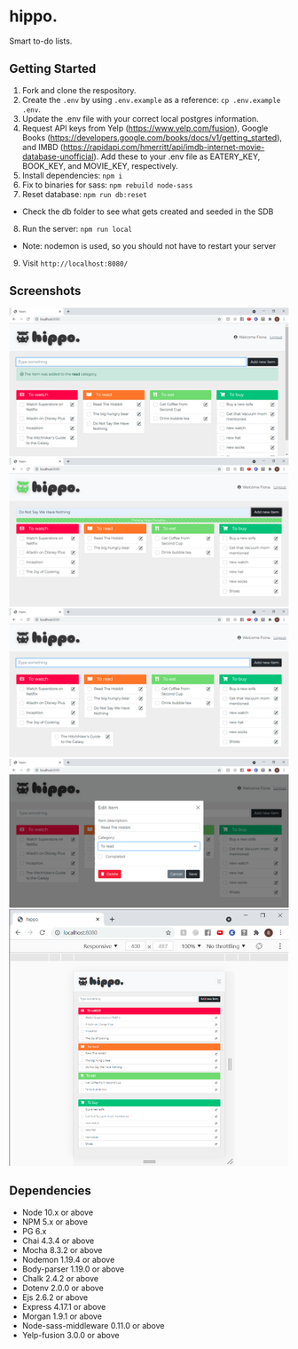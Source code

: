 hippo.
=========
Smart to-do lists.

## Getting Started

1. Fork and clone the respository.
2. Create the `.env` by using `.env.example` as a reference: `cp .env.example .env`.
3. Update the .env file with your correct local postgres information.
4. Request API keys from Yelp (https://www.yelp.com/fusion), Google Books (https://developers.google.com/books/docs/v1/getting_started), and IMBD (https://rapidapi.com/hmerritt/api/imdb-internet-movie-database-unofficial). Add these to your .env file as EATERY_KEY, BOOK_KEY, and MOVIE_KEY, respectively.
5. Install dependencies: `npm i`
6. Fix to binaries for sass: `npm rebuild node-sass`
7. Reset database: `npm run db:reset`
  - Check the db folder to see what gets created and seeded in the SDB
8. Run the server: `npm run local`
  - Note: nodemon is used, so you should not have to restart your server
9. Visit `http://localhost:8080/`

## Screenshots

!["Screenshot of adding a new item"](https://github.com/mmmbacon/smart_todo/blob/development/docs/newItemAdded.png)
!["Screenshot of loading animations"](https://github.com/mmmbacon/smart_todo/blob/development/docs/itemSubmission.png)
!["Screenshot of drag and drop"](https://github.com/mmmbacon/smart_todo/blob/development/docs/dragAndDrop.png)
!["Screenshot of edit item dialog"](https://github.com/mmmbacon/smart_todo/blob/development/docs/editItem.png)
!["Screenshot of mobile site"](https://github.com/mmmbacon/smart_todo/blob/development/docs/mobileSite.png)


## Dependencies

- Node 10.x or above
- NPM 5.x or above
- PG 6.x
- Chai 4.3.4 or above
- Mocha 8.3.2 or above
- Nodemon 1.19.4 or above
- Body-parser 1.19.0 or above
- Chalk 2.4.2 or above
- Dotenv 2.0.0 or above
- Ejs 2.6.2 or above
- Express 4.17.1 or above
- Morgan 1.9.1 or above
- Node-sass-middleware 0.11.0 or above
- Yelp-fusion 3.0.0 or above
